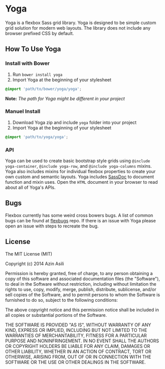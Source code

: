 # Yoga
Yoga is a flexbox Sass grid library. Yoga is designed to be simple custom grid
solution for modern web layouts. The library does not include any browser
prefixed CSS by default.

## How To Use Yoga

### Install with Bower
1. Run `bower install yoga`
2. Import Yoga at the beginning of your stylesheet

  ```scss
  @import 'path/to/bower/yoga/yoga';
  ```

**Note:** *The path for Yoga might be different in your project*

### Manuel Install
1. Download Yoga zip and include `yoga` folder into your project
2. Import Yoga at the beginning of your stylesheet

  ```scss
  @import 'path/to/yoga/yoga';
  ```

### API
Yoga can be used to create basic bootstrap style grids using `@include yoga-container`,
`@include yoga-row`, and `@include yoga-columns` mixins. Yoga also includes mixins
for individual flexbox properties to create your own custom and semantic layouts.
Yoga includes [SassDoc](https://github.com/SassDoc/sassdoc) to document function
and mixin uses. Open the `HTML` document in your browser to read about all of
Yoga's APIs.

## Bugs
Flexbox currently has some weird cross bowers bugs. A list of common bugs can be
found at [flexbugs](https://github.com/philipwalton/flexbugs) repo. If there is an
issue with Yoga please open an issue with steps to recreate the bug.

## License
The MIT License (MIT)

Copyright (c) 2014 Azin Asili

Permission is hereby granted, free of charge, to any person obtaining a copy of
this software and associated documentation files (the "Software"), to deal in
the Software without restriction, including without limitation the rights to
use, copy, modify, merge, publish, distribute, sublicense, and/or sell copies of
the Software, and to permit persons to whom the Software is furnished to do so,
subject to the following conditions:

The above copyright notice and this permission notice shall be included in all
copies or substantial portions of the Software.

THE SOFTWARE IS PROVIDED "AS IS", WITHOUT WARRANTY OF ANY KIND, EXPRESS OR
IMPLIED, INCLUDING BUT NOT LIMITED TO THE WARRANTIES OF MERCHANTABILITY, FITNESS
FOR A PARTICULAR PURPOSE AND NONINFRINGEMENT. IN NO EVENT SHALL THE AUTHORS OR
COPYRIGHT HOLDERS BE LIABLE FOR ANY CLAIM, DAMAGES OR OTHER LIABILITY, WHETHER
IN AN ACTION OF CONTRACT, TORT OR OTHERWISE, ARISING FROM, OUT OF OR IN
CONNECTION WITH THE SOFTWARE OR THE USE OR OTHER DEALINGS IN THE SOFTWARE.

